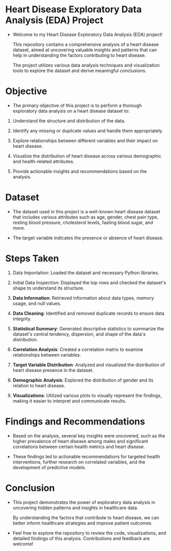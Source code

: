 
# Heart Disease Exploratory Data Analysis (EDA) Project

- Welcome to my Heart Disease Exploratory Data Analysis (EDA) project! 

  This repository contains a comprehensive analysis of a heart disease dataset, aimed at uncovering valuable insights and patterns that can help in understanding the factors contributing to heart disease.

  The project utilizes various data analysis techniques and visualization tools to explore the dataset and derive meaningful conclusions.

# Objective

- The primary objective of this project is to perform a thorough exploratory data analysis on a heart disease dataset to:

 1. Understand the structure and distribution of the data.

 2. Identify any missing or duplicate values and handle them appropriately.

  3. Explore relationships between different variables and their impact on heart disease.

 4. Visualize the distribution of heart disease across various demographic and health-related attributes.

 5. Provide actionable insights and recommendations based on the analysis.

# Dataset

- The dataset used in this project is a well-known heart disease dataset that includes various attributes such as age, gender, chest pain type, resting blood pressure, cholesterol levels, fasting blood sugar, and more. 

- The target variable indicates the presence or absence of heart disease.

# Steps Taken

1. Data Importation: Loaded the dataset and necessary Python libraries.

2. Initial Data Inspection: Displayed the top rows and checked the dataset's shape to understand its structure.

3. **Data Information**: Retrieved information about data types, memory usage, and null values.

4. **Data Cleaning**: Identified and removed duplicate records to ensure data integrity.

5. **Statistical Summary**: Generated descriptive statistics to summarize the dataset's central tendency, dispersion, and shape of the data's distribution.

6. **Correlation Analysis**: Created a correlation matrix to examine relationships between variables.

7. **Target Variable Distribution**: Analyzed and visualized the distribution of heart disease presence in the dataset.

8. **Demographic Analysis**: Explored the distribution of gender and its relation to heart disease.

9. **Visualizations**: Utilized various plots to visually represent the findings, making it easier to interpret and communicate results.

# Findings and Recommendations

- Based on the analysis, several key insights were uncovered, such as the higher prevalence of heart disease among males and significant correlations between certain health metrics and heart disease.

- These findings led to actionable recommendations for targeted health interventions, further research on correlated variables, and the development of predictive models.

# Conclusion

- This project demonstrates the power of exploratory data analysis in uncovering hidden patterns and insights in healthcare data.

  By understanding the factors that contribute to heart disease, we can better inform healthcare strategies and improve patient outcomes.

- Feel free to explore the repository to review the code, visualizations, and detailed findings of this analysis. Contributions and feedback are welcome!
